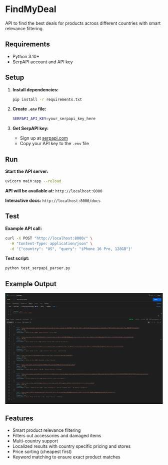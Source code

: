 # FindMyDeal

API to find the best deals for products across different countries with smart relevance filtering.

## Requirements

- Python 3.10+
- SerpAPI account and API key

## Setup

1. **Install dependencies:**
   ```bash
   pip install -r requirements.txt
   ```

2. **Create `.env` file:**
   ```bash
   SERPAPI_API_KEY=your_serpapi_key_here
   ```

3. **Get SerpAPI key:**
   - Sign up at [serpapi.com](https://serpapi.com)
   - Copy your API key to the `.env` file

## Run

**Start the API server:**
```bash
uvicorn main:app --reload
```

**API will be available at:** `http://localhost:8000`

**Interactive docs:** `http://localhost:8000/docs`

## Test

**Example API call:**
```bash
curl -X POST "http://localhost:8000/" \
  -H "Content-Type: application/json" \
  -d '{"country": "US", "query": "iPhone 16 Pro, 128GB"}'
```

**Test script:**
```bash
python test_serpapi_parser.py
```

## Example Output

![Example API Response](output.png)

## Features

- Smart product relevance filtering
- Filters out accessories and damaged items  
- Multi-country support
- Localized results with country specific pricing and stores
- Price sorting (cheapest first)
- Keyword matching to ensure exact product matches